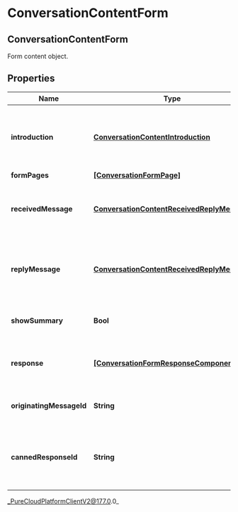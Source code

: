 # ConversationContentForm

## ConversationContentForm
Form content object.

## Properties

|Name | Type | Description | Notes|
|------------ | ------------- | ------------- | -------------|
| **introduction** | [**ConversationContentIntroduction**](ConversationContentIntroduction) | The intro component, used to give an intro into what the form entails | [optional] |
| **formPages** | [**[ConversationFormPage]**]([ConversationFormPage]) | Form pages | [optional] |
| **receivedMessage** | [**ConversationContentReceivedReplyMessage**](ConversationContentReceivedReplyMessage) | The message prompt to fill out the form received. | [optional] |
| **replyMessage** | [**ConversationContentReceivedReplyMessage**](ConversationContentReceivedReplyMessage) | The reply message after the user has filled out the form received. | [optional] |
| **showSummary** | **Bool** | Show summary at end of form submission. | [optional] |
| **response** | [**[ConversationFormResponseComponent]**]([ConversationFormResponseComponent]) | Content of the payload included in the Form response. | [optional] |
| **originatingMessageId** | **String** | Reference to the ID of the original message. | [optional] |
| **cannedResponseId** | **String** | The id of the canned response which was used to create the form. | |



_PureCloudPlatformClientV2@177.0.0_
